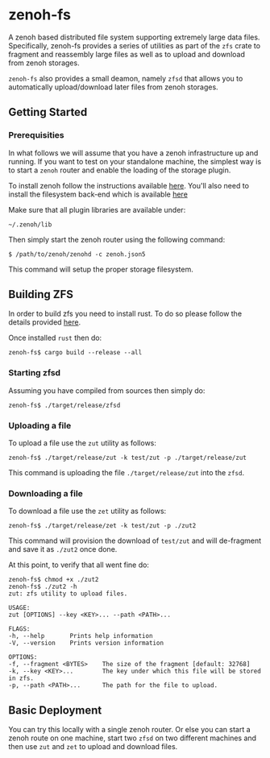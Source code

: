 # zenoh-fs
A zenoh based distributed file system supporting extremely large data files. 
Specifically, zenoh-fs provides a series of utilities as part of the ```zfs``` crate 
to fragment and reassembly large files as well as to upload and download from zenoh 
storages.

```zenoh-fs``` also provides a small deamon, namely ```zfsd``` that allows you to automatically
upload/download later files from zenoh storages.


## Getting Started
### Prerequisities
In what follows we will assume that you have a zenoh infrastructure up and running. 
If you want to test on your standalone machine, the simplest way is to start a 
```zenoh``` router and enable the loading of the storage plugin. 

To install zenoh follow the instructions available [here](https://github.com/eclipse-zenoh/zenoh).
You'll also need to install the filesystem back-end which is available [here](https://github.com/eclipse-zenoh/zenoh-backend-filesystem)

Make sure that all plugin libraries are available under:

    ~/.zenoh/lib

Then simply start the zenoh router using the following command:

    $ /path/to/zenoh/zenohd -c zenoh.json5

This command will setup the proper storage filesystem. 

## Building ZFS
In order to build zfs you need to install rust. To do so please follow the \
details provided [here](https://www.rust-lang.org/tools/install).

Once installed ```rust``` then do:

    zenoh-fs$ cargo build --release --all

### Starting zfsd
Assuming you have compiled from sources  then simply do:

    zenoh-fs$ ./target/release/zfsd  

### Uploading a file 
To upload a file use the `zut` utility as follows:
 
    zenoh-fs$ ./target/release/zut -k test/zut -p ./target/release/zut

This command is uploading the file `./target/release/zut` into the `zfsd`. 

### Downloading a file
To download a file use the `zet` utility as follows:

    zenoh-fs$ ./target/release/zet -k test/zut -p ./zut2

This command will provision the download of `test/zut` and will de-fragment and save it as
`./zut2` once done. 

At this point, to verify that all went fine do:

    zenoh-fs$ chmod +x ./zut2
    zenoh-fs$ ./zut2 -h
    zut: zfs utility to upload files.
    
    USAGE:
    zut [OPTIONS] --key <KEY>... --path <PATH>...
    
    FLAGS:
    -h, --help       Prints help information
    -V, --version    Prints version information
    
    OPTIONS:
    -f, --fragment <BYTES>    The size of the fragment [default: 32768]
    -k, --key <KEY>...        The key under which this file will be stored in zfs.
    -p, --path <PATH>...      The path for the file to upload.

## Basic Deployment
You can try this locally with a single zenoh router. Or else you can start a zenoh route on one machine, start 
two `zfsd` on two different machines and then use `zut` and `zet` to upload and download files.

